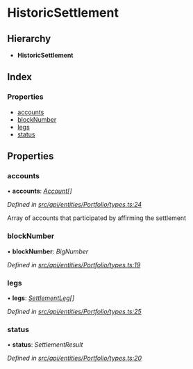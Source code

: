 # HistoricSettlement

## Hierarchy

* **HistoricSettlement**

## Index

### Properties

* [accounts](historicsettlement.md#accounts)
* [blockNumber](historicsettlement.md#blocknumber)
* [legs](historicsettlement.md#legs)
* [status](historicsettlement.md#status)

## Properties

### accounts

• **accounts**: [_Account_](../classes/account.md)_\[\]_

_Defined in_ [_src/api/entities/Portfolio/types.ts:24_](https://github.com/PolymathNetwork/polymesh-sdk/blob/bf2b7a12/src/api/entities/Portfolio/types.ts#L24)

Array of accounts that participated by affirming the settlement

### blockNumber

• **blockNumber**: _BigNumber_

_Defined in_ [_src/api/entities/Portfolio/types.ts:19_](https://github.com/PolymathNetwork/polymesh-sdk/blob/bf2b7a12/src/api/entities/Portfolio/types.ts#L19)

### legs

• **legs**: [_SettlementLeg_](settlementleg.md)_\[\]_

_Defined in_ [_src/api/entities/Portfolio/types.ts:25_](https://github.com/PolymathNetwork/polymesh-sdk/blob/bf2b7a12/src/api/entities/Portfolio/types.ts#L25)

### status

• **status**: _SettlementResult_

_Defined in_ [_src/api/entities/Portfolio/types.ts:20_](https://github.com/PolymathNetwork/polymesh-sdk/blob/bf2b7a12/src/api/entities/Portfolio/types.ts#L20)

